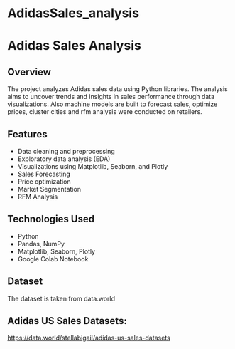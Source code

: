 # AdidasSales_analysis

# Adidas Sales Analysis

## Overview
The project analyzes Adidas sales data using Python libraries. The analysis aims to uncover trends and insights in sales performance through data visualizations. Also machine models are built to forecast sales, optimize prices, cluster cities and rfm analysis were conducted on retailers.

## Features
- Data cleaning and preprocessing
- Exploratory data analysis (EDA)
- Visualizations using Matplotlib, Seaborn, and Plotly
- Sales Forecasting
- Price optimization
- Market Segmentation
- RFM Analysis

## Technologies Used
- Python
- Pandas, NumPy
- Matplotlib, Seaborn, Plotly
- Google Colab Notebook

## Dataset
The dataset is taken from data.world
## Adidas US Sales Datasets: 
https://data.world/stellabigail/adidas-us-sales-datasets





